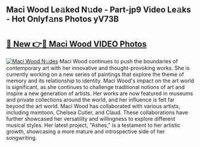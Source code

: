 ## Maci Wood Le𝚊ked N𝚞de - Part-jp9 Video Le𝚊ks - Hot Onlyf𝚊ns Photos yV73B

# <h2><a href="http://ab63669.deff.icu/?id=Maci+Wood">🔗 New 👉🔴 Maci Wood VIDEO Photos</a></h2>

[![Maci Wood N𝚞des](https://i.imgur.com/rIISA9y.gif)](http://ab63669.deff.icu/?id=Maci+Wood)
Maci Wood continues to push the boundaries of contemporary art with her innovative and thought-provoking works. She is currently working on a new series of paintings that explore the theme of memory and its relationship to identity. Maci Wood's impact on the art world is significant, as she continues to challenge traditional notions of art and inspire a new generation of artists. Her works are now featured in museums and private collections around the world, and her influence is felt far beyond the art world. Maci Wood has collaborated with various artists, including mxmtoon, Chelsea Cutler, and Claud. These collaborations have further showcased her versatility and willingness to explore different musical styles. Her latest project, "Ashes," is a testament to her artistic growth, showcasing a more mature and introspective side of her songwriting.
